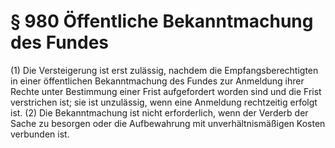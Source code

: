 # § 980 Öffentliche Bekanntmachung des Fundes
(1) Die Versteigerung ist erst zulässig, nachdem die Empfangsberechtigten in einer öffentlichen Bekanntmachung des Fundes zur Anmeldung ihrer Rechte unter Bestimmung einer Frist aufgefordert worden sind und die Frist verstrichen ist; sie ist unzulässig, wenn eine Anmeldung rechtzeitig erfolgt ist.
(2) Die Bekanntmachung ist nicht erforderlich, wenn der Verderb der Sache zu besorgen oder die Aufbewahrung mit unverhältnismäßigen Kosten verbunden ist.